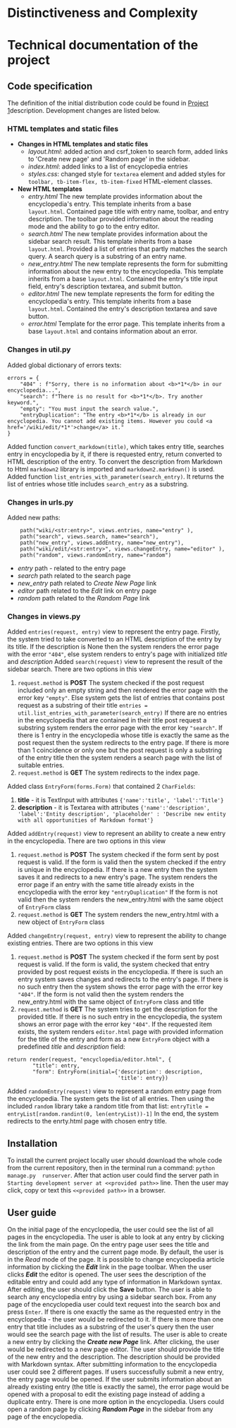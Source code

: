 # Distinctiveness and Complexity

# Technical documentation of the project
## Code specification
The definition of the initial distribution code could be found in [Project 1](https://cs50.harvard.edu/web/2020/projects/1/wiki/)description. Development changes are listed below.
### HTML templates and static files
- **Changes in HTML templates and static files**
    - *layout.html*: added action and csrf_token to search form, added links to 'Create new page' and 'Random page' in the sidebar.
    - *index.html*: added links to a list of encyclopedia entries
    - *styles.css*: changed style for `textarea` element and added styles for `toolbar, tb-item-flex, tb-item-fixed` HTML-element classes. 
- **New HTML templates**
    - *entry.html*
The new template provides information about the encyclopedia's entry. This template inherits from a base `layout.html`. Contained page title with entry name,  toolbar, and entry description. The toolbar provided information about the reading mode and the ability to go to the entry editor.
    - *search.html*
The new template provides information about the sidebar search result. This template inherits from a base `layout.html`. Provided a list of entries that partly matches the search query. A search query is a substring of an entry name.
    - *new_entry.html* 
The new template represents the form for submitting information about the new entry to the encyclopedia. This template inherits from a base `layout.html`. Contained the entry's title input field, entry's description textarea, and submit button.
    - *editor.html*
The new template represents the form for editing the encyclopedia's entry. This template inherits from a base `layout.html`. Contained the entry's description textarea and save button.
    - *error.html*
Template for the error page. This template inherits from a base `layout.html` and contains information about an error.
### Changes in __util.py__
Added global dictionary of errors texts:
```
errors = {
    "404" : f"Sorry, there is no information about <b>*1*</b> in our encyclopedia...",
    "search": f"There is no result for <b>*1*</b>. Try another keyword.",
    "empty": "You must input the search value.",
    "entryDuplication": "The entry <b>*1*</b> is already in our encyclopedia. You cannot add existing items. However you could <a href='/wiki/edit/*1*'>change</a> it."
}
```
Added function `convert_markdown(title)`, which takes entry title, searches entry in encyclopedia by it, if there is requested entry, return converted to HTML description of the entry. To convert the description from Markdown to Html `markdown2` library is imported and `markdown2.markdown()` is used.
Added function `list_entries_with_parameter(search_entry)`. It returns the list of entries whose title includes `search_entry` as a substring.
### Changes in __urls.py__
Added new paths:
```
    path("wiki/<str:entry>", views.entries, name="entry" ),
    path("search", views.search, name="search"),
    path("new_entry", views.addEntry, name="new_entry"),
    path("wiki/edit/<str:entry>", views.changeEntry, name="editor" ),
    path("random", views.randomEntry, name="random")
```
- *entry* path - related to the entry page
- *search* path related to the search page
- *new_entry* path related to *Create New Page* link
- *editor* path related to the *Edit* link on entry page
- *random* path related to the *Random Page* link
### Changes in __views.py__
Added `entries(request, entry)` view to represent the entry page. Firstly, the system tried to take converted to an HTML description of the entry by its title. If the description is None then the system renders the error page with the error `"404"`, else system renders to entry's page with initialized *title* and *description*
Added `search(request)` view to represent the result of the sidebar search.
There are two options in this view
1. `request.method` is **POST**
The system checked if the post request included only an empty string and then rendered the error page with the error key `"empty"`.
Else system gets the list of entries that contains post request as a substring of their title
`entries = util.list_entries_with_parameter(search_entry)`
If there are no entries in the encyclopedia that are contained in their title post request a substring system renders the error page with the error key `"search"`.
If there is 1 entry in the encyclopedia whose title is exactly the same as the post request then the system redirects to the entry page.
If there is more than 1 coincidence or only one but the post request is only a substring of the entry title then the system renders a search page with the list of suitable entries.
2. `request.method` is **GET**
The system redirects to the index page.

Added class `EntryForm(forms.Form)` that contained 2 `CharFields`:
1. **title** - it is TextInput with attributes `{'name':'title', 'label':'Title'}`
2. **description** - it is Textarea with attributes `{'name':'description', 'label':'Entity description', 'placeholder' : 'Describe new entity with all opportunities of Markdown format'}`

Added `addEntry(request)` view to represent an ability to create a new entry in the encyclopedia.
There are two options in this view
1. `request.method` is **POST**
The system checked if the form sent by post request is valid.
If the form is valid then the system checked if the entry is unique in the encyclopedia.
If there is a new entry then the system saves it and redirects to a new entry's page. 
The system renders the error page if an entry with the same title already exists in the encyclopedia with the error key `"entryDuplication"`
If the form is not valid then the system renders the new_entry.html with the same object of `EntryForm` class
2. `request.method` is **GET**
The system renders the new_entry.html with a new object of `EntryForm` class

Added `changeEntry(request, entry)` view to represent the ability to change existing entries.
There are two options in this view
1. `request.method` is **POST**
The system checked if the form sent by post request is valid.
If the form is valid, the system checked that entry provided by post request exists in the encyclopedia. If there is such an entry system saves changes and redirects to the entry's page. If there is no such entry then the system shows the error page with the error key `"404"`.
If the form is not valid then the system renders the new_entry.html with the same object of `EntryForm` class and title
2. `request.method` is **GET**
The system tries to get the description for the provided title. If there is no such entry in the encyclopedia, the system shows an error page with the error key `"404"`. If the requested item exists, the system renders `editor.html` page with provided information for the title of the entry and form as a new `EntryForm` object with a predefined *title* and *description* field:
```
return render(request, "encyclopedia/editor.html", {
        "title": entry,
        "form": EntryForm(initial={'description': description,
                                   'title': entry})
```
Added `randomEntry(request)` view to represent a random entry page from the encyclopedia. The system gets the list of all entries. Then using the included `random` library take a random title from that list:
```entryTitle = entryList[random.randint(0, len(entryList))-1]```
In the end, the system redirects to the enrty.html page with chosen entry title.

## Installation
To install the current project locally user should download the whole code from the current repository, then in the terminal run a command:
```python manage.py  runserver```. After that action user could find the server path in `Starting development server at <<provided path>>` line. Then the user may click, copy or text this `<<provided path>>` in a browser.
## User guide
On the initial page of the encyclopedia, the user could see the list of all pages in the encyclopedia. The user is able to look at any entry by clicking the link from the main page. On the entry page user sees the title and description of the entry and the current page mode. By default, the user is in the *Read* mode of the page. It is possible to change encyclopedia article information by clicking the **_Edit_** link in the page toolbar.
When the user clicks **_Edit_** the editor is opened. The user sees the description of the editable entry and could add any type of information in Markdown syntax. After editing, the user should click the **Save** button.
The user is able to search any encyclopedia entry by using a sidebar search box. From any page of the encyclopedia user could text request into the search box and press `Enter`.
If there is one exactly the same as the requested entry in the encyclopedia - the user would be redirected to it. If there is more than one entry that title includes as a substring of the user's query then the user would see the search page with the list of results.
The user is able to create a new entry by clicking the **_Create new Page_** link. After clicking, the user would be redirected to a new page editor. The user should provide the title of the new entry and the description. The description should be provided with Markdown syntax.
After submitting information to the encyclopedia user could see 2 different pages. If users successfully submit a new entry, the entry page would be opened. If the user submits information about an already existing entry (the title is exactly the same), the error page would be opened with a proposal to edit the existing page instead of adding a duplicate entry.
There is one more option in the encyclopedia. Users could open a random page by clicking **_Random Page_** in the sidebar from any page of the encyclopedia.




